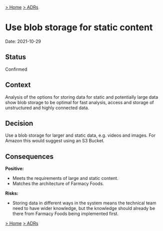 [> Home](../README.md)    [> ADRs](README.md)

# Use blob storage for static content

Date: 2021-10-29

## Status

Confirmed

## Context

Analysis of the options for storing data for static and potentially large data show blob storage to be optimal for fast analysis, access and storage of unstructured and highly connected data.

## Decision

Use a blob storage for larger and static data, e.g. videos and images. For Amazon this would suggest using an S3 Bucket.

## Consequences

**Positive:**

- Meets the requirements of large and static content.
- Matches the architecture of Farmacy Foods.

**Risks:**

- Storing data in different ways in the system means the technical team need to have wider knowledge, but the knowledge should already be there from Farmacy Foods being implemented first.

[> Home](../README.md)    [> ADRs](README.md)